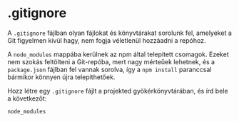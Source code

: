 # .gitignore

A `.gitignore` fájlban olyan fájlokat és könyvtárakat sorolunk fel, amelyeket a Git figyelmen kívül hagy, nem fogja véletlenül hozzáadni a repóhoz.

A `node_modules` mappába kerülnek az npm által telepített csomagok. Ezeket nem szokás feltölteni a Git-repóba, mert nagy mérteűek lehetnek, és a `package.json` fájlban fel vannak sorolva, így a `npm install` paranccsal bármikor könnyen újra telepíthetőek.

Hozz létre egy `.gitignore` fájlt a projekted gyökérkönyvtárában, és írd bele a következőt:

```
node_modules
```
